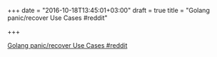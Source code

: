 +++
date = "2016-10-18T13:45:01+03:00"
draft = true
title = "Golang panic/recover Use Cases  #reddit"

+++

<p><a href="https://t.co/D7VidOyuug">Golang panic/recover Use Cases  #reddit</a></p>
